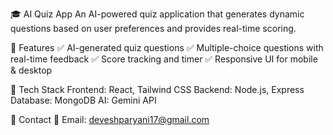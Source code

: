 🎓 AI Quiz App
An AI-powered quiz application that generates dynamic questions based on user preferences and provides real-time scoring.

🚀 Features
✅ AI-generated quiz questions
✅ Multiple-choice questions with real-time feedback
✅ Score tracking and timer
✅ Responsive UI for mobile & desktop

🎯 Tech Stack
Frontend: React, Tailwind CSS
Backend: Node.js, Express
Database: MongoDB
AI: Gemini API

📩 Contact
📧 Email: deveshparyani17@gmail.com
